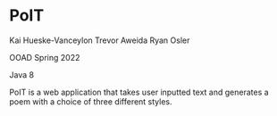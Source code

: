 # PoIT

Kai Hueske-Vanceylon
Trevor Aweida
Ryan Osler

OOAD Spring 2022

Java 8

PoIT is a web application that takes user inputted text and generates a poem with a choice of three different styles. 
